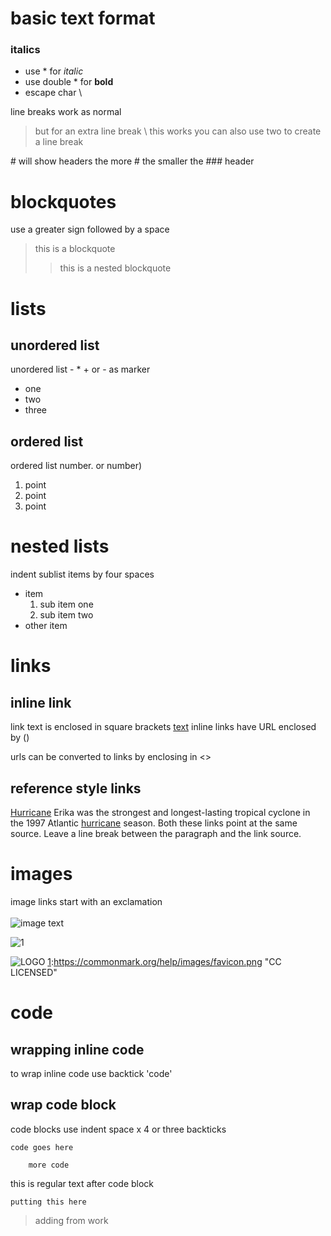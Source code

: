# basic text format
### italics
- use * for *italic*
- use double * for **bold**
- escape char \

line breaks work as normal 

> but for an extra line break \ this works 
> you can also use two  to create a line break

\# will show headers 
the more \# the smaller the ### header

# blockquotes
use a greater sign followed by a space

> this is a blockquote
>
>> this is a nested blockquote

# lists 
## unordered list
unordered list - * + or - as marker
* one
* two 
* three

## ordered list
ordered list number. or number)
1. point
2. point 
3. point

# nested lists

indent sublist items by four spaces
* item
    1. sub item one
    2. sub item two
* other item

# links
## inline link
link text is enclosed in square brackets
[text](www.google.com)
inline links have URL enclosed by ()

urls can be converted to links by enclosing in <>

## reference style links

[Hurricane][1] Erika was the strongest and longest-lasting tropical cyclone in the 1997 Atlantic [hurricane][1] season. Both these links point at the same source. Leave a line break between the paragraph and the link source. 

[1]:https://goo.gl/YEEHP0

# images
image links start with an exclamation\
\
![image text](https://www.google.com/images/branding/googlelogo/2x/googlelogo_color_92x30dp.png)

<!-- \![image text](https://www.google.com/images/branding/googlelogo/2x/googlelogo_color_92x30dp.png) -->

![1](https://commonmark.org/help/images/favicon.png)

<!-- this needs fixing -->
![LOGO][1]
[1]:https://commonmark.org/help/images/favicon.png "CC LICENSED"

# code
## wrapping inline code
to wrap inline code use backtick 'code'
## wrap code block
code blocks use indent space x 4 or three backticks
    
    code goes here 

        more code
    

this is regular text after code block

    putting this here

> adding from work